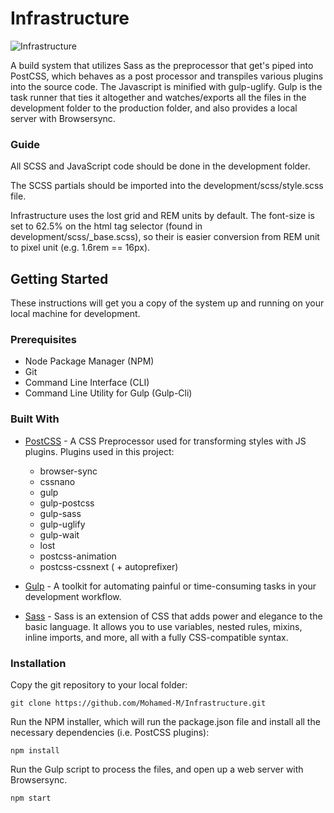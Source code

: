 # Infrastructure

![Infrastructure](https://i.imgur.com/C7ocuj4.jpg)

A build system that utilizes Sass as the preprocessor that get's piped into PostCSS, which behaves as a post processor and transpiles various plugins into the source code. The Javascript is minified with gulp-uglify. Gulp is the task runner that ties it altogether and watches/exports all the files in the development folder to the production folder, and also provides a local server with Browsersync. 

### Guide
All SCSS and JavaScript code should be done in the development folder. 

The SCSS partials should be imported into the development/scss/style.scss file.

Infrastructure uses the lost grid and REM units by default. The font-size is set to 62.5% on the html tag selector (found in development/scss/_base.scss), so their is easier conversion from REM unit to pixel unit (e.g. 1.6rem == 16px). 

## Getting Started

These instructions will get you a copy of the system up and running on your local machine for development.

### Prerequisites

- Node Package Manager (NPM)
- Git
- Command Line Interface (CLI)
- Command Line Utility for Gulp (Gulp-Cli)


### Built With

* [PostCSS](https://github.com/postcss/postcss) - A CSS Preprocessor used for transforming styles with JS plugins. Plugins used in this project:
  * browser-sync
  * cssnano
  * gulp
  * gulp-postcss
  * gulp-sass
  * gulp-uglify
  * gulp-wait
  * lost
  * postcss-animation
  * postcss-cssnext ( + autoprefixer)

* [Gulp](http://gulpjs.com/) -  A toolkit for automating painful or time-consuming tasks in your development workflow.

* [Sass](http://sass-lang.com/) - Sass is an extension of CSS that adds power and elegance to the basic language. It allows you to use variables, nested rules, mixins, inline imports, and more, all with a fully CSS-compatible syntax.

### Installation
Copy the git repository to your local folder:
```
git clone https://github.com/Mohamed-M/Infrastructure.git
```

Run the NPM installer, which will run the package.json file and install all the necessary dependencies (i.e. PostCSS plugins):

```
npm install
```

Run the Gulp script to process the files, and open up a web server with Browsersync.

```
npm start
```
